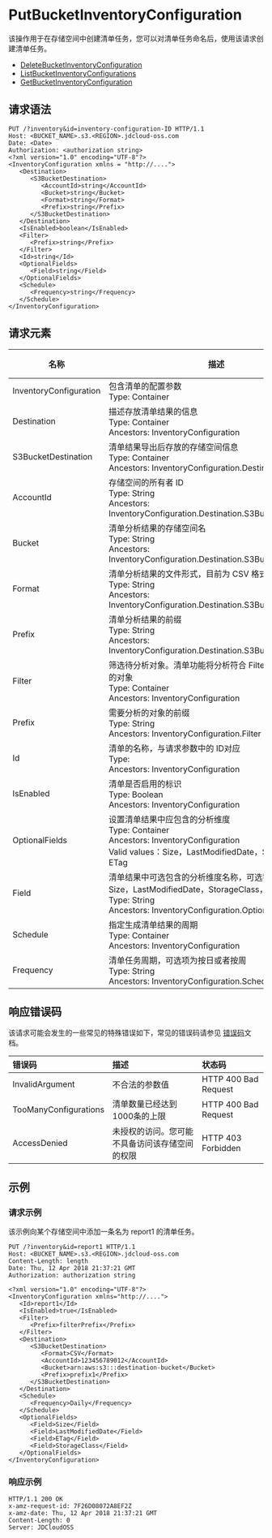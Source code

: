 # PutBucketInventoryConfiguration

该操作用于在存储空间中创建清单任务，您可以对清单任务命名后，使用该请求创建清单任务。

- [DeleteBucketInventoryConfiguration](https://docs.jdcloud.com/object-storage-service/Delete-Bucket-InventoryConfiguration)
- [ListBucketInventoryConfigurations](https://docs.jdcloud.com/object-storage-service/List-Bucket-InventoryConfigurations)
- [GetBucketInventoryConfiguration](https://docs.jdcloud.com/object-storage-service/Get-Bucket-InventoryConfiguration)

## 请求语法

```HTTP
PUT /?inventory&id=inventory-configuration-ID HTTP/1.1
Host: <BUCKET_NAME>.s3.<REGION>.jdcloud-oss.com
Date: <Date>
Authorization: <authorization string>
<?xml version="1.0" encoding="UTF-8"?>
<InventoryConfiguration xmlns = "http://....">
   <Destination>
      <S3BucketDestination>
         <AccountId>string</AccountId>
         <Bucket>string</Bucket>
         <Format>string</Format>
         <Prefix>string</Prefix>
      </S3BucketDestination>
   </Destination>
   <IsEnabled>boolean</IsEnabled>
   <Filter>
      <Prefix>string</Prefix>
   </Filter>
   <Id>string</Id>
   <OptionalFields>
      <Field>string</Field>
   </OptionalFields>
   <Schedule>
      <Frequency>string</Frequency>
   </Schedule>
</InventoryConfiguration>
```

## 请求元素

| 名称                   | 描述                                                         | 必须 |
| ---------------------- | ------------------------------------------------------------ | ---- |
| InventoryConfiguration | 包含清单的配置参数<br>Type: Container                        | 是   |
| Destination            | 描述存放清单结果的信息<br/>Type: Container<br/>Ancestors: InventoryConfiguration | 是   |
| S3BucketDestination    | 清单结果导出后存放的存储空间信息<br/>Type: Container<br/>Ancestors: InventoryConfiguration.Destination | 是   |
| AccountId              | 存储空间的所有者 ID<br/>Type: String<br/>Ancestors: InventoryConfiguration.Destination.S3BucketDestination | 否   |
| Bucket                 | 清单分析结果的存储空间名<br/>Type: String<br/>Ancestors: InventoryConfiguration.Destination.S3BucketDestination | 是   |
| Format                 | 清单分析结果的文件形式，目前为 CSV 格式<br/>Type: String<br/>Ancestors: InventoryConfiguration.Destination.S3BucketDestination | 是   |
| Prefix                 | 清单分析结果的前缀<br/>Type: String<br/>Ancestors: InventoryConfiguration.Destination.S3BucketDestination | 否   |
| Filter                 | 筛选待分析对象。清单功能将分析符合 Filter 中设置的前缀的对象<br/>Type: Container<br/>Ancestors: InventoryConfiguration | 否   |
| Prefix                 | 需要分析的对象的前缀<br/>Type: String<br/>Ancestors: InventoryConfiguration.Filter | 是   |
| Id                     | 清单的名称，与请求参数中的 ID对应 <br/>Type: <br/>Ancestors: InventoryConfiguration | 是   |
| IsEnabled              | 清单是否启用的标识<br/>Type: Boolean<br/>Ancestors: InventoryConfiguration | 是   |
| OptionalFields         | 设置清单结果中应包含的分析维度<br/>Type: Container<br/>Ancestors: InventoryConfiguration<br/>Valid values：Size，LastModifiedDate，StorageClass，ETag | 否   |
| Field                  | 清单结果中可选包含的分析维度名称，可选字段包括：Size，LastModifiedDate，StorageClass，ETag<br/>Type: String<br/>Ancestors: InventoryConfiguration.OptionalFields | 否   |
| Schedule               | 指定生成清单结果的周期<br/>Type: Container<br/>Ancestors: InventoryConfiguration | 是   |
| Frequency              | 清单任务周期，可选项为按日或者按周<br/>Type: String<br/>Ancestors: InventoryConfiguration.Schedule | 是   |

## 响应错误码

该请求可能会发生的一些常见的特殊错误如下，常见的错误码请参见 [错误码](https://docs.jdcloud.com/object-storage-service/error-response-2)文档。

| 错误码                | 描述                                           | 状态码               |
| :-------------------- | :--------------------------------------------- | :------------------- |
| InvalidArgument       | 不合法的参数值                                 | HTTP 400 Bad Request |
| TooManyConfigurations | 清单数量已经达到1000条的上限                   | HTTP 400 Bad Request |
| AccessDenied          | 未授权的访问。您可能不具备访问该存储空间的权限 | HTTP 403 Forbidden   |

## 示例

### 请求示例

该示例向某个存储空间中添加一条名为 report1 的清单任务。

```HTTP
PUT /?inventory&id=report1 HTTP/1.1
Host: <BUCKET_NAME>.s3.<REGION>.jdcloud-oss.com
Content-Length: length
Date: Thu, 12 Apr 2018 21:37:21 GMT
Authorization: authorization string

<?xml version="1.0" encoding="UTF-8"?>
<InventoryConfiguration xmlns="http://....">
   <Id>report1</Id>
   <IsEnabled>true</IsEnabled>
   <Filter>
      <Prefix>filterPrefix</Prefix>
   </Filter>
   <Destination>
      <S3BucketDestination>
         <Format>CSV</Format>
         <AccountId>123456789012</AccountId>
         <Bucket>arn:aws:s3:::destination-bucket</Bucket>
         <Prefix>prefix1</Prefix>
      </S3BucketDestination>
   </Destination>
   <Schedule>
      <Frequency>Daily</Frequency>
   </Schedule>
   <OptionalFields>
      <Field>Size</Field>
      <Field>LastModifiedDate</Field>
      <Field>ETag</Field>
      <Field>StorageClass</Field>   
   </OptionalFields>
</InventoryConfiguration>
```

### 响应示例
```HTTP
HTTP/1.1 200 OK
x-amz-request-id: 7F26D08072A8EF2Z
x-amz-date: Thu, 12 Apr 2018 21:37:21 GMT
Content-Length: 0
Server: JDCloudOSS
```

